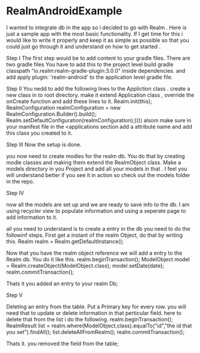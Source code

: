 # RealmAndroidExample
I wanted to integrate db in the app so i decided to go with Realm . Here is just a sample app with the most basic functionality.
If I get time for this i would like to write it properly and keep it as simple as possible so that you could just go through it and understand on how to get started . 


Step I
The first step would be to add content to your gradle files.
There are two gradle files 
You have to add this to the project level build gradle
classpath "io.realm:realm-gradle-plugin:3.0.0" 
inside dependencies.
and add 
apply plugin: 'realm-android'
to the application level gradle file.

Step II
You nedd to add the following lines to the Appliction class .
create a new class in to root directory.
make it extend Application class , override the onCreate function and add these lines to it.
Realm.init(this);
        RealmConfiguration realmConfiguration = new RealmConfiguration.Builder().build();
	        Realm.setDefaultConfiguration(realmConfiguration);))))
alsom make sure in your manifest file in the <applications 
section add a attribute name and add this class you created to it.

Step III
Now the setup is done.

you now need to create modles for the realm db.
You do that by creating modle classes and making them extend the RealmObject class.
Make a models directory in you Project and add all your models in that .
I feel you will understand better if you see it in action so check out the models folder in the repo.

Step IV

now all the models are set up and we are ready to save info to the db.
I am using recycler view to populate information and using a seperate page to add information to it.

all you need to understand is to create a entry in the db you need to do the followinf steps.
First get a instant of the realm Object, do that by writing this.
Realm realm = Realm.getDefaultInstance();

Now that you have the realm object reference we will add a entry to the Realm db.
You do it like this.
realm.beginTransaction();
ModelObject model = Realm.createObject(ModelObject.class);
model.setDate(date);
realm.commitTransaction();

Thats it you added an entry to your realm Db;

Step V

Deleting an entry from the table.
Put a Primary key for every row. you will need that to update or delete information in that perticular field.
here to delete that from the list i do the following.
realm.beginTransaction();
RealmResult<ModelObject> list = realm.where(ModelObject.class).equalTo("id","the id that you set").findAll();
list.deleteAllFromRealm();
realm.commitTransaction();

Thats it. you removed the field from the table;


























